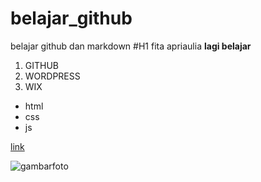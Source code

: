 # belajar_github
belajar github dan markdown 
#H1 fita apriaulia
**lagi belajar**
1. GITHUB
2. WORDPRESS
3. WIX
- html
- css
- js
  
[link](https://www.example.com)

![gambarfoto](https://asset-a.grid.id/crop/0x0:0x0/x/photo/2021/06/24/laut-pixabayjpg-20210624075527.jpg)

